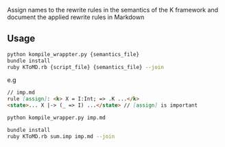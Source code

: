 Assign names to the rewrite rules in the semantics of the K framework and document the applied rewrite rules in Markdown

## Usage


```bash
python kompile_wrappter.py {semantics_file}
bundle install
ruby KToMD.rb {script_file} {semantics_file} --join
```

e.g

```md
// imp.md
rule [assign]: <k> X = I:Int; => .K ...</k>
<state>... X |-> (_ => I) ...</state> // [assign] is important
```

```bash
python kompile_wrapper.py imp.md

bundle install
ruby KToMD.rb sum.imp imp.md --join
```
